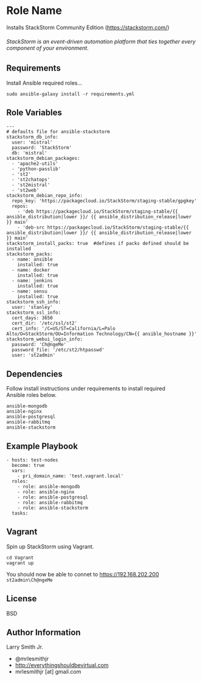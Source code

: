 Role Name
=========

Installs StackStorm Community Edition (https://stackstorm.com/)  
###### StackStorm is an event-driven automation platform that ties together every component of your environment.

Requirements
------------

Install Ansible required roles...  
````
sudo ansible-galaxy install -r requirements.yml
````

Role Variables
--------------

````
---
# defaults file for ansible-stackstorm
stackstorm_db_info:
  user: 'mistral'
  password: 'StackStorm'
  db: 'mistral'
stackstorm_debian_packages:
  - 'apache2-utils'
  - 'python-passlib'
  - 'st2'
  - 'st2chatops'
  - 'st2mistral'
  - 'st2web'
stackstorm_debian_repo_info:
  repo_key: 'https://packagecloud.io/StackStorm/staging-stable/gpgkey'
  repos:
    - 'deb https://packagecloud.io/StackStorm/staging-stable/{{ ansible_distribution|lower }}/ {{ ansible_distribution_release|lower }} main'
    - 'deb-src https://packagecloud.io/StackStorm/staging-stable/{{ ansible_distribution|lower }}/ {{ ansible_distribution_release|lower }} main'
stackstorm_install_packs: true  #defines if packs defined should be installed
stackstorm_packs:
  - name: ansible
    installed: true
  - name: docker
    installed: true
  - name: jenkins
    installed: true
  - name: sensu
    installed: true
stackstorm_ssh_info:
  user: 'stanley'
stackstorm_ssl_info:
  cert_days: 3650
  cert_dir: '/etc/ssl/st2'
  cert_info: '/C=US/ST=California/L=Palo Alto/O=StackStorm/OU=Information Technology/CN={{ ansible_hostname }}'
stackstorm_webui_login_info:
  password: 'Ch@ngeMe'
  password_file: '/etc/st2/htpasswd'
  user: 'st2admin'
````

Dependencies
------------

Follow install instructions under requirements to install required  
Ansible roles below.  
````
ansible-mongodb
ansible-nginx
ansible-postgresql
ansible-rabbitmq
ansible-stackstorm
````

Example Playbook
----------------

````
- hosts: test-nodes
  become: true
  vars:
    - pri_domain_name: 'test.vagrant.local'
  roles:
    - role: ansible-mongodb
    - role: ansible-nginx
    - role: ansible-postgresql
    - role: ansible-rabbitmq
    - role: ansible-stackstorm
  tasks:
````
Vagrant
-------
Spin up StackStorm using Vagrant.
```
cd Vagrant
vagrant up
```
You should now be able to connet to https://192.168.202.200
`st2admin\Ch@ngeMe`

License
-------

BSD

Author Information
------------------

Larry Smith Jr.
- @mrlesmithjr
- http://everythingshouldbevirtual.com
- mrlesmithjr [at] gmail.com
